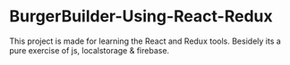 # BurgerBuilder-Using-React-Redux
This project is made for learning the React and Redux tools.
Besidely its a pure exercise of js, localstorage & firebase.
